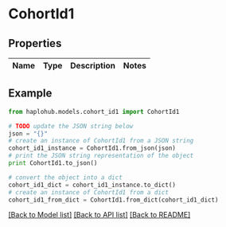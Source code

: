 # CohortId1


## Properties
Name | Type | Description | Notes
------------ | ------------- | ------------- | -------------

## Example

```python
from haplohub.models.cohort_id1 import CohortId1

# TODO update the JSON string below
json = "{}"
# create an instance of CohortId1 from a JSON string
cohort_id1_instance = CohortId1.from_json(json)
# print the JSON string representation of the object
print CohortId1.to_json()

# convert the object into a dict
cohort_id1_dict = cohort_id1_instance.to_dict()
# create an instance of CohortId1 from a dict
cohort_id1_from_dict = CohortId1.from_dict(cohort_id1_dict)
```
[[Back to Model list]](../README.md#documentation-for-models) [[Back to API list]](../README.md#documentation-for-api-endpoints) [[Back to README]](../README.md)


